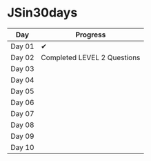 # JSin30days

Day|Progress
--|--
Day 01 | ✔
Day 02 |Completed LEVEL 2 Questions
Day 03 |
Day 04 |
Day 05 |
Day 06 |
Day 07 |
Day 08 |
Day 09 |
Day 10 |
